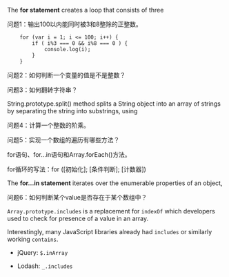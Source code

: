 The **for statement** creates a loop that consists of three 

问题1：输出100以内能同时被3和8整除的正整数。

        for (var i = 1; i <= 100; i++) {
            if ( i%3 === 0 && i%8 === 0 ) {
                console.log(i);
            }
        }
        
问题2：如何判断一个变量的值是不是整数？

问题3：如何翻转字符串？

String.prototype.split() method splits a String object into an array of strings by separating the string into substrings, using 

问题4：计算一个整数的阶乘。

问题5：实现一个数组的遍历有哪些方法？

for语句、for...in语句和Array.forEach()方法。

for循环的写法：for ([初始化]; [条件判断]; [计数器])

The **for...in statement** iterates over the enumerable properties of an object,

问题6：如何判断某个value是否存在于某个数组中？

`Array.prototype.includes` is a replacement for `indexOf` which developers used to check for presence of a value in an array.

Interestingly, many JavaScript libraries already had `includes` or similarly working `contains`.

- jQuery: `$.inArray`

- Lodash: `_.includes`